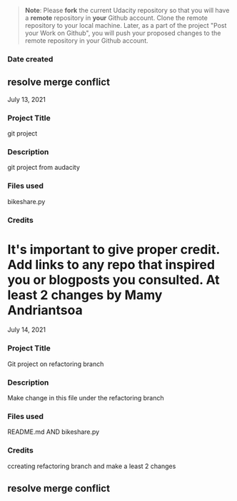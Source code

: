 >**Note**: Please **fork** the current Udacity repository so that you will have a **remote** repository in **your** Github account. Clone the remote repository to your local machine. Later, as a part of the project "Post your Work on Github", you will push your proposed changes to the remote repository in your Github account.

### Date created

## resolve merge conflict
July 13, 2021

### Project Title
git project

### Description
git project from audacity

### Files used
bikeshare.py

### Credits
It's important to give proper credit. Add links to any repo that inspired you or blogposts you consulted.
At least 2 changes by Mamy Andriantsoa
=======
July 14, 2021

### Project Title
Git project on refactoring branch

### Description
Make change in this file under the refactoring branch

### Files used
README.md AND bikeshare.py

### Credits
ccreating refactoring branch and make a least 2 changes

## resolve merge conflict

